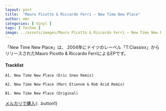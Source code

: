```yaml
---
layout: post
title:  "Mauro Picotto & Riccardo Ferri – New Time New Place"
author: mmr
categories: [ Vinyl ]
tags: [ Techno ]
image: ../assets/images/Mauro Picotto & Riccardo Ferri – New Time New Place.jpg
---
```


「New Time New Place」は、
2004年にドイツのレーベル「T:Classixx」からリリースされたMauro Picotto & Riccardo FerriによるEPです。

#### Tracklist
```md
A1. New Time New Place (Eric Sneo Remix)

A2. New Time New Place (Marc Etienne & Rob Acid Remix)

B1. New Time New Place (Original)
```

[メルカリで購入](https://jp.mercari.com/item/m99146972964){: .button1}

